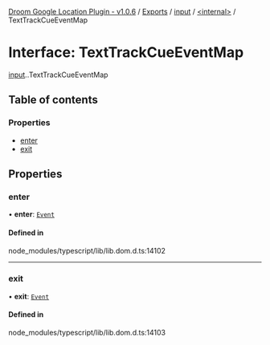 [Droom Google Location Plugin - v1.0.6](../README.md) / [Exports](../modules.md) / [input](../modules/input.md) / [<internal\>](../modules/input._internal_.md) / TextTrackCueEventMap

# Interface: TextTrackCueEventMap

[input](../modules/input.md).[<internal>](../modules/input._internal_.md).TextTrackCueEventMap

## Table of contents

### Properties

- [enter](input._internal_.TextTrackCueEventMap.md#enter)
- [exit](input._internal_.TextTrackCueEventMap.md#exit)

## Properties

### enter

• **enter**: [`Event`](../modules/input._internal_.md#event)

#### Defined in

node_modules/typescript/lib/lib.dom.d.ts:14102

___

### exit

• **exit**: [`Event`](../modules/input._internal_.md#event)

#### Defined in

node_modules/typescript/lib/lib.dom.d.ts:14103
